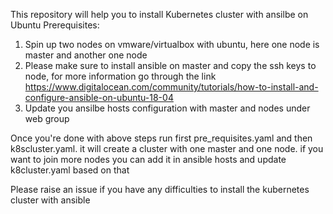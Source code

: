 This repository will help you to install Kubernetes cluster with ansilbe on Ubuntu
Prerequisites: 
1. Spin up two nodes on vmware/virtualbox with ubuntu, here one node is master and another one node
2. Please make sure to install ansible on master and copy the ssh keys to node, for more information go through the link https://www.digitalocean.com/community/tutorials/how-to-install-and-configure-ansible-on-ubuntu-18-04
3. Update you ansilbe hosts configuration with master and nodes under web group

Once you're done with above steps run first pre_requisites.yaml and then 
k8scluster.yaml. it will create a cluster with one master and one node. if you want to join more nodes you can add it in ansible hosts and update k8cluster.yaml based on that 

Please raise an issue if you have any difficulties to install the kubernetes cluster with ansible 




